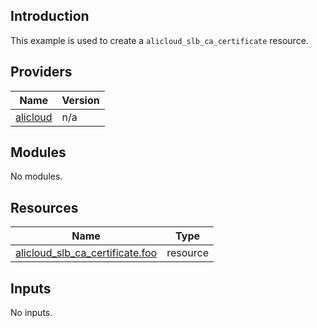 ## Introduction

This example is used to create a `alicloud_slb_ca_certificate` resource.

<!-- BEGIN_TF_DOCS -->
## Providers

| Name | Version |
|------|---------|
| <a name="provider_alicloud"></a> [alicloud](#provider\_alicloud) | n/a |

## Modules

No modules.

## Resources

| Name | Type |
|------|------|
| [alicloud_slb_ca_certificate.foo](https://registry.terraform.io/providers/aliyun/alicloud/latest/docs/resources/slb_ca_certificate) | resource |

## Inputs

No inputs.
<!-- END_TF_DOCS -->    